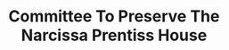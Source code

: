 ---
layout: repo
title: "Committee To Preserve The Narcissa Prentiss House"
id: 19898
permalink: repos/19898/
---